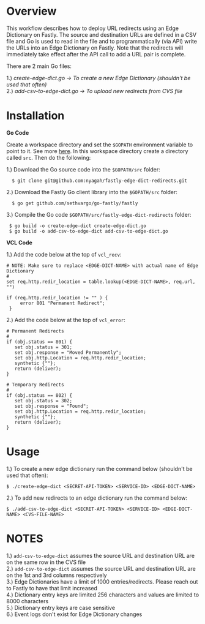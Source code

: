   # Overview
 
  This workflow describes how to deploy URL redirects using an Edge Dictionary on Fastly. 
  The source and destination URLs are defined in a CSV file and Go is used to read in the
  file and to programmatically (via API) write the URLs into an Edge Dictionary
  on Fastly. Note that the redirects will immediately take effect after the API call to add a URL pair
  is complete.
  
  There are 2 main Go files:
  
  1.) *create-edge-dict.go -> To create a new Edge Dictionary (shouldn't be used that often)*  
  2.) *add-csv-to-edge-dict.go -> To upload new redirects from CVS file*

  # Installation  
  

  **Go Code**
  
  Create a workspace directory and set the `$GOPATH` environment variable to point to it. See more [here]( https://github.com/golang/go/wiki/SettingGOPATH#unix-systems). In this workspace directory create a directory called `src`. Then do the following:
  
  1.) Download the Go source code into the `$GOPATH/src` folder:

```
  $ git clone git@github.com:nyagah/fastly-edge-dict-redirects.git
```
  2.) Download the Fastly Go client library into the `$GOPATH/src` folder:

```
  $ go get github.com/sethvargo/go-fastly/fastly
```  

  3.) Compile the Go code `$GOPATH/src/fastly-edge-dict-redirects` folder:
 
 ```
  $ go build -o create-edge-dict create-edge-dict.go
  $ go build -o add-csv-to-edge-dict add-csv-to-edge-dict.go
```  


  **VCL Code**

  1.) Add the code below at the top of `vcl_recv`:

  ```vcl
  # NOTE: Make sure to replace <EDGE-DICT-NAME> with actual name of Edge Dictionary
  #
  set req.http.redir_location = table.lookup(<EDGE-DICT-NAME>, req.url, "")
 
  if (req.http.redir_location != "" ) {
       error 801 "Permanent Redirect";
   }
 ```

  2.) Add the code below at the top of `vcl_error`:

  ```vcl
  # Permanent Redirects
  #
  if (obj.status == 801) {
     set obj.status = 301;
     set obj.response = "Moved Permanently";
     set obj.http.Location = req.http.redir_location;
     synthetic {""};
     return (deliver);
  }  

  # Temporary Redirects
  #
  if (obj.status == 802) {
     set obj.status = 302;
     set obj.response = "Found";
     set obj.http.Location = req.http.redir_location;
     synthetic {""};
     return (deliver);
  }
```
  
  # Usage
  
  1.) To create a new edge dictionary run the command below (shouldn't be used that often):
  
  ```
  $ ./create-edge-dict <SECRET-API-TOKEN> <SERVICE-ID> <EDGE-DICT-NAME>
  ```
  
  2.) To add new redirects to an edge dictionary run the command below:
  
```
$ ./add-csv-to-edge-dict <SECRET-API-TOKEN> <SERVICE-ID> <EDGE-DICT-NAME> <CVS-FILE-NAME>
```


  # NOTES
  1.) `add-csv-to-edge-dict` assumes the source URL and destination URL are on the same row in the CVS file  
  2.) `add-csv-to-edge-dict` assumes the source URL and destination URL are on the 1st and 3rd columns respectively  
  3.) Edge Dictionaries have a limit of 1000 entries/redirects. Please reach out to Fastly to have that limit increased    
  4.) Dictionary entry keys are limited 256 characters and values are limited to 8000 characters  
  5.) Dictionary entry keys are case sensitive  
  6.) Event logs don't exist for Edge Dictionary changes  

